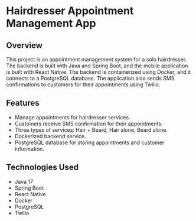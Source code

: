 # Hairdresser Appointment Management App

## Overview

This project is an appointment management system for a solo hairdresser. The backend is built with Java and Spring Boot, and the mobile application is built with React Native. The backend is containerized using Docker, and it connects to a PostgreSQL database. The application also sends SMS confirmations to customers for their appointments using Twilio.

## Features

- Manage appointments for hairdresser services.
- Customers receive SMS confirmation for their appointments.
- Three types of services: Hair + Beard, Hair alone, Beard alone.
- Dockerized backend service.
- PostgreSQL database for storing appointments and customer information.

## Technologies Used

- Java 17
- Spring Boot
- React Native
- Docker
- PostgreSQL
- Twilio

